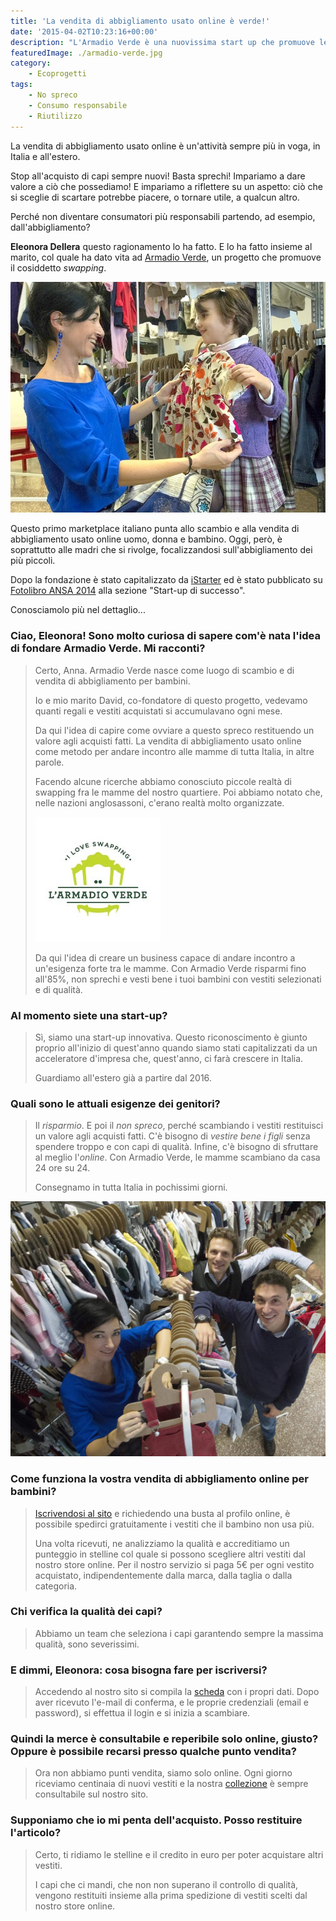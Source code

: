 ```yaml
---
title: 'La vendita di abbigliamento usato online è verde!'
date: '2015-04-02T10:23:16+00:00'
description: "L'Armadio Verde è una nuovissima start up che promuove le attività di swapping per andare incontro alle esigenze dei genitori di tutta Italia."
featuredImage: ./armadio-verde.jpg
category:
    - Ecoprogetti
tags:
    - No spreco
    - Consumo responsabile
    - Riutilizzo
---
```


La vendita di abbigliamento usato online è un'attività sempre più in voga, in Italia e all'estero.

Stop all'acquisto di capi sempre nuovi! Basta sprechi! Impariamo a dare valore a ciò che possediamo!
E impariamo a riflettere su un aspetto: ciò che si sceglie di scartare potrebbe piacere, o tornare utile, a qualcun altro.

Perché non diventare consumatori più responsabili partendo, ad esempio, dall'abbigliamento?

**Eleonora Dellera** questo ragionamento lo ha fatto. E lo ha fatto insieme al marito, col quale ha dato vita ad [Armadio Verde](http://www.armadioverde.it), un progetto che promuove il cosiddetto _swapping_.

![Eleonora Dellera](./eleonora-dellera.jpg)

Questo primo marketplace italiano punta allo scambio e alla vendita di abbigliamento usato online uomo, donna e bambino. Oggi, però, è soprattutto alle madri che si rivolge, focalizzandosi sull'abbigliamento dei più piccoli.

Dopo la fondazione è stato capitalizzato da [iStarter](http://www.istarter.it) ed è stato pubblicato su [Fotolibro ANSA 2014](http://www.ansa.it/sito/notizie/speciali/2014/12/10/photoansa-2014-la-carica-delle-startup_8d43e4f8-7478-4496-8541-6a1432723327.html) alla sezione "Start-up di successo".

Conosciamolo più nel dettaglio...

### Ciao, Eleonora! Sono molto curiosa di sapere com'è nata l'idea di fondare Armadio Verde. Mi racconti?

> Certo, Anna. Armadio Verde nasce come luogo di scambio e di vendita di abbigliamento per bambini.
>
> Io e mio marito David, co-fondatore di questo progetto, vedevamo quanti regali e vestiti acquistati si accumulavano ogni mese.
>
> Da qui l'idea di capire come ovviare a questo spreco restituendo un valore agli acquisti fatti. La vendita di abbigliamento usato online come metodo per andare incontro alle mamme di tutta Italia, in altre parole.
>
> Facendo alcune ricerche abbiamo conosciuto piccole realtà di swapping fra le mamme del nostro quartiere. Poi abbiamo notato che, nelle nazioni anglosassoni, c'erano realtà molto organizzate.
>
> ![Logo Rotondo](./logo-rotondo.jpg)
>
> Da qui l'idea di creare un business capace di andare incontro a un'esigenza forte tra le mamme. Con Armadio Verde risparmi fino all'85%, non sprechi e vesti bene i tuoi bambini con vestiti selezionati e di qualità.

### Al momento siete una start-up?

> Sì, siamo una start-up innovativa. Questo riconoscimento è giunto proprio all'inizio di quest'anno quando siamo stati capitalizzati da un acceleratore d'impresa che, quest'anno, ci farà crescere in Italia.
>
> Guardiamo all'estero già a partire dal 2016.

### Quali sono le attuali esigenze dei genitori?

> Il _risparmio_. E poi il _non spreco_, perché scambiando i vestiti restituisci un valore agli acquisti fatti. C'è bisogno di _vestire bene i figli_ senza spendere troppo e con capi di qualità. Infine, c'è bisogno di sfruttare al meglio l'_online_. Con Armadio Verde, le mamme scambiano da casa 24 ore su 24.
>
> Consegnamo in tutta Italia in pochissimi giorni.

![L'Armadio Verde: Eleonora Dellera, David Erba e Carlo Moro](./team.jpg)

### Come funziona la vostra vendita di abbigliamento online per bambini?

> [Iscrivendosi al sito](http://www.armadioverde.it/iscriviti/) e richiedendo una busta al profilo online, è possibile spedirci gratuitamente i vestiti che il bambino non usa più.
>
> Una volta ricevuti, ne analizziamo la qualità e accreditiamo un punteggio in stelline col quale si possono scegliere altri vestiti dal nostro store online. Per il nostro servizio si paga 5€ per ogni vestito acquistato, indipendentemente dalla marca, dalla taglia o dalla categoria.

### Chi verifica la qualità dei capi?

> Abbiamo un team che seleziona i capi garantendo sempre la massima qualità, sono severissimi.

### E dimmi, Eleonora: cosa bisogna fare per iscriversi?

> Accedendo al nostro sito si compila la [scheda](http://www.armadioverde.it/iscriviti/) con i propri dati. Dopo aver ricevuto l'e-mail di conferma, e le proprie credenziali (email e password), si effettua il login e si inizia a scambiare.

### Quindi la merce è consultabile e reperibile solo online, giusto? Oppure è possibile recarsi presso qualche punto vendita?

> Ora non abbiamo punti vendita, siamo solo online. Ogni giorno riceviamo centinaia di nuovi vestiti e la nostra [collezione](http://www.armadioverde.it/collezione/) è sempre consultabile sul nostro sito.

### Supponiamo che io mi penta dell'acquisto. Posso restituire l'articolo?

> Certo, ti ridiamo le stelline e il credito in euro per poter acquistare altri vestiti.
>
> I capi che ci mandi, che non non superano il controllo di qualità, vengono restituiti insieme alla prima spedizione di vestiti scelti dal nostro store online.

